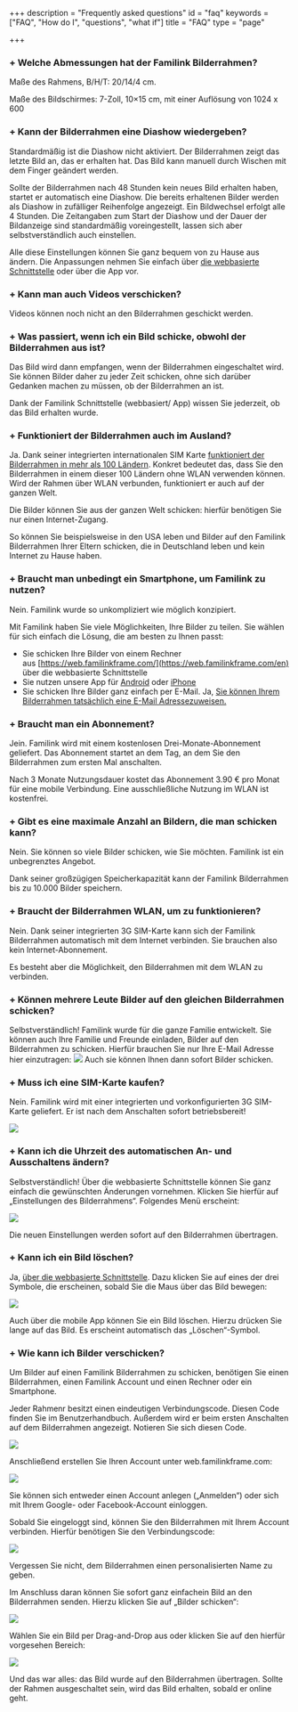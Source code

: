 +++
description = "Frequently asked questions"
id = "faq"
keywords = ["FAQ", "How do I", "questions", "what if"]
title = "FAQ"
type = "page"

+++
### + Welche Abmessungen hat der Familink Bilderrahmen?

Maße des Rahmens, B/H/T: 20/14/4 cm.

Maße des Bildschirmes: 7-Zoll, 10×15 cm, mit einer Auflösung von 1024 x 600

### + Kann der Bilderrahmen eine Diashow wiedergeben?

Standardmäßig ist die Diashow nicht aktiviert. Der Bilderrahmen zeigt das letzte Bild an, das er erhalten hat. Das Bild kann manuell durch Wischen mit dem Finger geändert werden.

Sollte der Bilderrahmen nach 48 Stunden kein neues Bild erhalten haben, startet er automatisch eine Diashow. Die bereits erhaltenen Bilder werden als Diashow in zufälliger Reihenfolge angezeigt. Ein Bildwechsel erfolgt alle 4 Stunden. Die Zeitangaben zum Start der Diashow und der Dauer der Bildanzeige sind standardmäßig voreingestellt, lassen sich aber selbstverständlich auch einstellen.

Alle diese Einstellungen können Sie ganz bequem von zu Hause aus ändern. Die Anpassungen nehmen Sie einfach über [die webbasierte Schnittstelle](https://web.familinkframe.com/en) oder über die App vor.

### + Kann man auch Videos verschicken?

Videos können noch nicht an den Bilderrahmen geschickt werden.

### + Was passiert, wenn ich ein Bild schicke, obwohl der Bilderrahmen aus ist?

Das Bild wird dann empfangen, wenn der Bilderrahmen eingeschaltet wird. Sie können Bilder daher zu jeder Zeit schicken, ohne sich darüber Gedanken machen zu müssen, ob der Bilderrahmen an ist.

Dank der Familink Schnittstelle (webbasiert/ App) wissen Sie jederzeit, ob das Bild erhalten wurde.

### + Funktioniert der Bilderrahmen auch im Ausland?

Ja. Dank seiner integrierten internationalen SIM Karte [funktioniert der Bilderrahmen in mehr als 100 Ländern](/). Konkret bedeutet das, dass Sie den Bilderrahmen in einem dieser 100 Ländern ohne WLAN verwenden können. Wird der Rahmen über WLAN verbunden, funktioniert er auch auf der ganzen Welt.

Die Bilder können Sie aus der ganzen Welt schicken: hierfür benötigen Sie nur einen Internet-Zugang.

So können Sie beispielsweise in den USA leben und Bilder auf den Familink Bilderrahmen Ihrer Eltern schicken, die in Deutschland leben und kein Internet zu Hause haben.

### + Braucht man unbedingt ein Smartphone, um Familink zu nutzen?

Nein. Familink wurde so unkompliziert wie möglich konzipiert.

Mit Familink haben Sie viele Möglichkeiten, Ihre Bilder zu teilen. Sie wählen für sich einfach die Lösung, die am besten zu Ihnen passt:

* Sie schicken Ihre Bilder von einem Rechner aus [https://web.familinkframe.com/](https://web.familinkframe.com/en) über die webbasierte Schnittstelle
* Sie nutzen unsere App für [Android](https://play.google.com/store/apps/details?id=io.familink.pegase) oder [iPhone](https://itunes.apple.com/fr/app/familink/id997515608?mt=8)
* Sie schicken Ihre Bilder ganz einfach per E-Mail. Ja, [Sie können Ihrem Bilderrahmen tatsächlich eine E-Mail Adressezuweisen.](https://www.familinkframe.com/un-cadre-photo-3g-avec-une-adresse-email/)

### + Braucht man ein Abonnement?

Jein. Familink wird mit einem kostenlosen Drei-Monate-Abonnement geliefert. Das Abonnement startet an dem Tag, an dem Sie den Bilderrahmen zum ersten Mal anschalten.

Nach 3 Monate Nutzungsdauer kostet das Abonnement 3.90 € pro Monat für eine mobile Verbindung. Eine ausschließliche Nutzung im WLAN ist kostenfrei.

### + Gibt es eine maximale Anzahl an Bildern, die man schicken kann?

Nein. Sie können so viele Bilder schicken, wie Sie möchten. Familink ist ein unbegrenztes Angebot.

Dank seiner großzügigen Speicherkapazität kann der Familink Bilderrahmen bis zu 10.000 Bilder speichern.

### + Braucht der Bilderrahmen WLAN, um zu funktionieren?

Nein. Dank seiner integrierten 3G SIM-Karte kann sich der Familink Bilderrahmen automatisch mit dem Internet verbinden. Sie brauchen also kein Internet-Abonnement.

Es besteht aber die Möglichkeit, den Bilderrahmen mit dem WLAN zu verbinden.

### + Können mehrere Leute Bilder auf den gleichen Bilderrahmen schicken?

Selbstverständlich! Familink wurde für die ganze Familie entwickelt. Sie können auch Ihre Familie und Freunde einladen, Bilder auf den Bilderrahmen zu schicken. Hierfür brauchen Sie nur Ihre E-Mail Adresse hier einzutragen:
![](/img/faq/invite_fr.png)
Auch sie können Ihnen dann sofort Bilder schicken.

### + Muss ich eine SIM-Karte kaufen?

Nein. Familink wird mit einer integrierten und vorkonfigurierten 3G SIM-Karte geliefert. Er ist  nach dem Anschalten sofort betriebsbereit!

![](/img/faq/sim.png)

### + Kann ich die Uhrzeit des automatischen An- und Ausschaltens ändern?

Selbstverständlich! Über die webbasierte Schnittstelle können Sie ganz einfach die gewünschten Änderungen vornehmen. Klicken Sie hierfür auf „Einstellungen des Bilderrahmens“. Folgendes Menü erscheint:

![](/img/faq/Screenshot-from-2017-02-15-13-52-00.png)

Die neuen Einstellungen werden sofort auf den Bilderrahmen übertragen.

### + Kann ich ein Bild löschen?

Ja, [über die webbasierte Schnittstelle](https://web.familinkframe.com/en). Dazu klicken Sie auf eines der drei Symbole, die erscheinen, sobald Sie die Maus über das Bild bewegen:

![](/img/faq/image-300x282.png)

Auch über die mobile App können Sie ein Bild löschen. Hierzu drücken Sie lange auf das Bild. Es erscheint automatisch das „Löschen“-Symbol.

### + Wie kann ich Bilder verschicken?

Um Bilder auf einen Familink Bilderrahmen zu schicken, benötigen Sie einen Bilderrahmen, einen Familink Account und einen Rechner oder ein Smartphone.

Jeder Rahmenr besitzt einen eindeutigen Verbindungscode. Diesen Code finden Sie im Benutzerhandbuch. Außerdem wird er beim ersten Anschalten auf dem Bilderrahmen angezeigt. Notieren Sie sich diesen Code.

![](/img/faq/qr-comp-1024x302.png)

Anschließend erstellen Sie Ihren Account unter web.familinkframe.com:

![](/img/faq/Screenshot-from-2017-03-09-10-37-59.png)

Sie können sich entweder einen Account anlegen („Anmelden“) oder sich mit Ihrem Google- oder Facebook-Account einloggen.

Sobald Sie eingeloggt sind, können Sie den Bilderrahmen mit Ihrem Account verbinden. Hierfür benötigen Sie den Verbindungscode:

![](/img/faq/Screenshot-from-2017-03-09-10-41-37-1024x629.png)

Vergessen Sie nicht, dem Bilderrahmen einen personalisierten Name zu geben.

Im Anschluss daran können Sie sofort ganz einfachein Bild an den Bilderrahmen senden. Hierzu klicken Sie auf „Bilder schicken“:

![](/img/faq/Screenshot-from-2017-03-09-10-45-19-1024x510.png)

Wählen Sie ein Bild per Drag-and-Drop aus oder klicken Sie auf den hierfür vorgesehen Bereich:

![](/img/faq/Screenshot-from-2017-03-09-10-46-03.png)

Und das war alles: das Bild wurde auf den Bilderrahmen übertragen. Sollte der Rahmen ausgeschaltet sein, wird das Bild erhalten, sobald er online geht.


